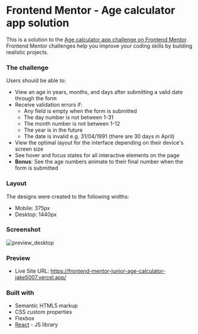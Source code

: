 # Frontend Mentor - Age calculator app solution

This is a solution to the [Age calculator app challenge on Frontend Mentor](https://www.frontendmentor.io/challenges/age-calculator-app-dF9DFFpj-Q). Frontend Mentor challenges help you improve your coding skills by building realistic projects. 

### The challenge

Users should be able to:

- View an age in years, months, and days after submitting a valid date through the form
- Receive validation errors if:
  - Any field is empty when the form is submitted
  - The day number is not between 1-31
  - The month number is not between 1-12
  - The year is in the future
  - The date is invalid e.g. 31/04/1991 (there are 30 days in April)
- View the optimal layout for the interface depending on their device's screen size
- See hover and focus states for all interactive elements on the page
- **Bonus**: See the age numbers animate to their final number when the form is submitted

### Layout

The designs were created to the following widths:

- Mobile: 375px
- Desktop: 1440px

### Screenshot

![preview_desktop](https://user-images.githubusercontent.com/44399233/230833889-76bc4c65-3282-4415-8682-90747f042093.png)

### Preview

- Live Site URL: https://frontend-mentor-junior-age-calculator-jake5007.vercel.app/

### Built with

- Semantic HTML5 markup
- CSS custom properties
- Flexbox
- [React](https://reactjs.org/) - JS library
